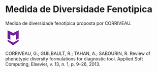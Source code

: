 # Medida de Diversidade Fenotipica

Medida de diversidade fenotípica proposta por CORRIVEAU.

![alt text](https://github.com/adam-p/markdown-here/raw/master/src/common/images/icon48.png "Logo Title Text 1")

CORRIVEAU, G.; GUILBAULT, R.; TAHAN, A.; SABOURIN, R. Review of phenotypic
diversity formulations for diagnostic tool. Applied Soft Computing, Elsevier, v. 13, n. 1,
p. 9–26, 2013.